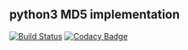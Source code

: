 ## python3 MD5 implementation  
[![Build Status](https://travis-ci.org/102/md5.svg?branch=master)](https://travis-ci.org/102/md5)
[![Codacy Badge](https://api.codacy.com/project/badge/grade/835b0cf2b039452fa9ac20c6496e7fad)](https://www.codacy.com/app/grdesu/md5)
